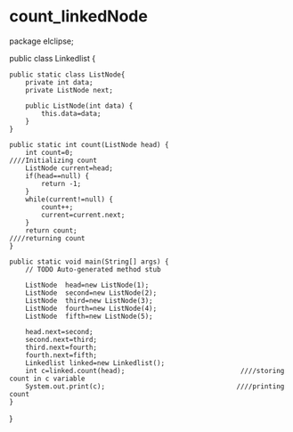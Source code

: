 # count_linkedNode

package elclipse;

public class Linkedlist {

	public static class ListNode{
		private int data;
		private ListNode next;

		public ListNode(int data) {
			this.data=data;
		}
	}

	public static int count(ListNode head) {
		int count=0;                                           ////Initializing count
		ListNode current=head;
		if(head==null) {
			return -1;
		}
		while(current!=null) {
			count++;
			current=current.next;
		}
		return count;                                          ////returning count
	}

	public static void main(String[] args) {
		// TODO Auto-generated method stub

		ListNode  head=new ListNode(1);
		ListNode  second=new ListNode(2);
		ListNode  third=new ListNode(3);
		ListNode  fourth=new ListNode(4);
		ListNode  fifth=new ListNode(5);

		head.next=second;
		second.next=third;
		third.next=fourth;
		fourth.next=fifth;
		Linkedlist linked=new Linkedlist();
		int c=linked.count(head);                             ////storing count in c variable
		System.out.print(c);                                 ////printing count
	}

}
